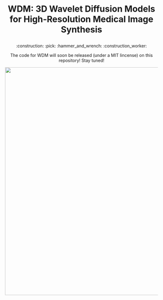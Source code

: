 # <p align="center">WDM: 3D Wavelet Diffusion Models for High-Resolution Medical Image Synthesis </p>
<p align="center">:construction: :pick: :hammer_and_wrench: :construction_worker:</p>
<p align="center">The code for WDM will soon be released (under a MIT lincense) on this repository! Stay tuned!</p>
<p align="center">
    <img width="750" src="assets/wdm.png"/>
</p>

